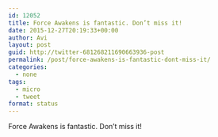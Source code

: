 ```yaml
---
id: 12052
title: Force Awakens is fantastic. Don’t miss it!
date: 2015-12-27T20:19:33+00:00
author: Avi
layout: post
guid: http://twitter-681268211690663936-post
permalink: /post/force-awakens-is-fantastic-dont-miss-it/
categories:
  - none
tags:
  - micro
  - tweet
format: status
---
```

Force Awakens is fantastic. Don’t miss it!